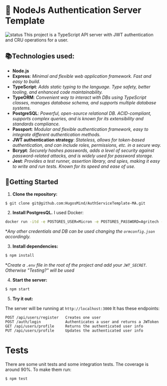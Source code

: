 # 📜 NodeJs Authentication Server Template
![status](https://img.shields.io/badge/status-up-brightgreen)
This project is a TypeScript API server with JWT authentication and CRU operations for a user.

## 📚Technologies used:

-   **Node.js**
-   **Express**: *Minimal and flexible web application framework. Fast and easy to build.*
-   **TypeScript**: *Adds static typing to the language. Type safety, better tooling, and enhanced code maintainability.*
- **TypeORM**: *Convenient way to interact with DBs using TypeScript classes, manages database schema, and supports multiple database systems.*
- **PostgreSQL**: *Powerful, open-source relational DB. ACID-compliant, supports complex queries, and is known for its extensibility and standards compliance.*
- **Passport**: *Modular and flexible authentication framework, easy to integrate different authentication methods.*
-   **JWT authentication strategy**: *Stateless, allows for token-based authentication, and can include roles, permissions, etc. in a secure way.*
- **Bcrypt**: *Securely hashes passwords, adds a level of security against password-related attacks, and is widely used for password storage.*
- **Jest**: *Provides a test runner, assertion library, and spies, making it easy to write and run tests. Known for its speed and ease of use.*

## 🧪Getting Started

 1. **Clone the repository:**
 ```sh
 $ git clone git@github.com:HugosMind/AuthServiceTemplate-MA.git
 ```
 2. **Install PostgresQL.** I used Docker:
```sh
docker run -itd -e POSTGRES_USER=Micron -e POSTGRES_PASSWORD=Agritech -p 5432:5432 -v /data:/var/lib/postgresql/data --name postgresql postgres
```
**Any other credentials and DB can be used changing the `ormconfig.json` accordingly.*

 3. **Install dependencies:**
 ```sh
$ npm install
```
**Create a `.env` file in the root of the project and add your `JWT_SECRET`. Otherwise "Testing?" will be used*

 4. **Start the server:**
```sh
$ npm start
```
5. **Try it out:**

The server will be running at `http://localhost:3000`
It has these endpoints:

```
POST /api/users/register   Creates one user
POST /auth/login           Authenticates a user and returns a JWToken
GET /api/users/profile     Returns the authenticated user info
PUT /api/users/profile     Updates the authenticated user info
```

# Tests

There are some unit tests and some integration tests. The coverage is around 90%. To make them run:
 ```sh
$ npm test
```
